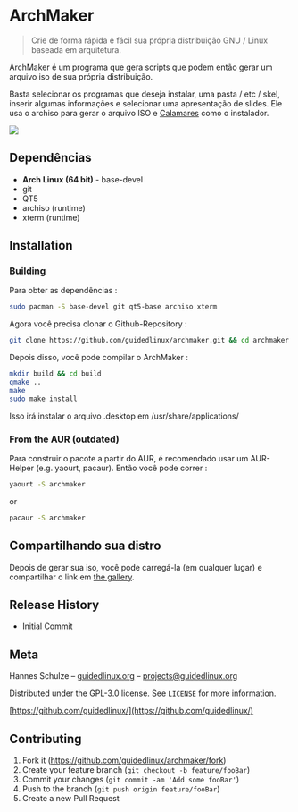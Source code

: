# ArchMaker
> Crie de forma rápida e fácil sua própria distribuição GNU / Linux baseada em arquitetura.

ArchMaker é um programa que gera scripts que podem então gerar um arquivo iso de sua própria distribuição. 

Basta selecionar os programas que deseja instalar, uma pasta / etc / skel, inserir algumas informações e selecionar uma apresentação de slides. Ele usa o archiso para gerar o arquivo ISO e  [Calamares](https://www.calamares.io) como o instalador. 

![](https://archmaker.guidedlinux.org/screenshotqt.png)

## Dependências 

* **Arch Linux (64 bit)** - base-devel
* git
* QT5
* archiso (runtime)
* xterm (runtime)

## Installation

### Building

Para obter as dependências :
```sh
sudo pacman -S base-devel git qt5-base archiso xterm
```
Agora você precisa clonar o Github-Repository :
```sh
git clone https://github.com/guidedlinux/archmaker.git && cd archmaker
```
Depois disso, você pode compilar o ArchMaker :
```sh
mkdir build && cd build
qmake ..
make
sudo make install
```

Isso irá instalar o arquivo .desktop em  /usr/share/applications/

### From the AUR (outdated)

Para construir o pacote a partir do AUR, é recomendado usar um AUR-Helper  (e.g. yaourt, pacaur). Então você pode correr :
```sh
yaourt -S archmaker
```
or
```sh
pacaur -S archmaker
```
## Compartilhando sua distro 

Depois de gerar sua iso, você pode carregá-la (em qualquer lugar) e compartilhar o link em  [the gallery](https://archmaker.guidedlinux.org/gallery/).

## Release History

* Initial Commit

## Meta

Hannes Schulze – [guidedlinux.org](https://www.guidedlinux.org/) – projects@guidedlinux.org

Distributed under the GPL-3.0 license. See ``LICENSE`` for more information.

[https://github.com/guidedlinux/](https://github.com/guidedlinux/)

## Contributing

1. Fork it (<https://github.com/guidedlinux/archmaker/fork>)
1. Create your feature branch (`git checkout -b feature/fooBar`)
1. Commit your changes (`git commit -am 'Add some fooBar'`)
1. Push to the branch (`git push origin feature/fooBar`)
1. Create a new Pull Request
